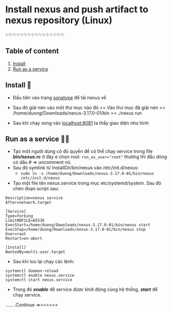 # Install nexus and push artifact to nexus repository (Linux)
:sparkles::sparkles::sparkles::sparkles::sparkles::sparkles::sparkles::sparkles::sparkles::sparkles::sparkles::sparkles::sparkles::sparkles::sparkles::sparkles:
## Table of content
1. [Install](#install)
2. [Run as a service](#service)
<a name="install"></a>
## Install :wrench:

- Đầu tiên vào trang [sonatype](https://help.sonatype.com/repomanager3/download) để tải nexus về 

- Sau đó giải nén vào một thư mục nào đó >> Vào thư mục đã giải nén >> /home/duong/Downloads/nexus-3.17.0-01/bin >> ./nexus run

- Sau khi chạy xong vào [localhost:8081](http://localhost:8081/) ta thấy giao diện như hình
<a name="service"></a>
## Run as a service :running_man:
- Tạo một người dùng có đủ quyền để có thể chạy service trong file ***bin/nexus.rc*** ở đây e chọn root:
```run_as_user="root"``` thường thì đầu dòng có dấu # => uncomment nó.
- Sau đó symlink từ InstallDir/bin/nexus vào /etc/init.d/nexus: 
  - ```sudo ln -s /home/duong/Downloads/nexus-3.17.0-01/bin/nexus /etc/init.d/nexus```
- Tạo một file tên nexus.service trong mục etc/systemd/system. Sau đó chèn đoạn script sau:
```[Unit]
Description=nexus service
After=network.target
  
[Service]
Type=forking
LimitNOFILE=65536
ExecStart=/home/duong/Downloads/nexus-3.17.0-01/bin/nexus start
ExecStop=/home/duong/Downloads/nexus-3.17.0-01/bin/nexus stop
User=root
Restart=on-abort
  
[Install]
WantedBy=multi-user.target
```

- Sau khi lưu lại chạy các lệnh: 
```
systemctl daemon-reload
systemctl enable nexus.service
systemctl start nexus.service
```

- Trong đó ***enable***  để service được khởi động cùng hệ thống, ***start*** để chạy service.

........Continue =>>>>>>>
